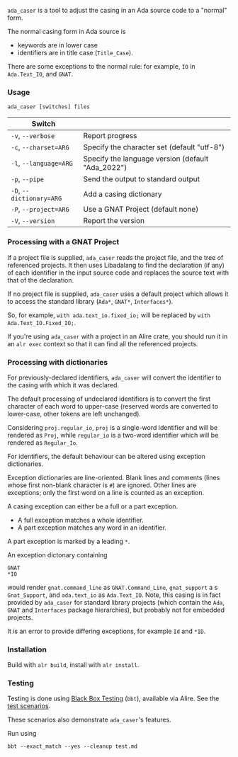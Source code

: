 `ada_caser` is a tool to adjust the casing in an Ada source code to a "normal" form.

The normal casing form in Ada source is

* keywords are in lower case
* identifiers are in title case (`Title_Case`).

There are some exceptions to the normal rule: for example, `IO` in `Ada.Text_IO`, and `GNAT`.

### Usage

`ada_caser [switches] files`

| Switch | |
|------ |------ |
| `-v`, `--verbose` | Report progress |
| `-c`, `--charset=ARG` | Specify the character set (default "utf-8") |
| `-l`, `--language=ARG` | Specify the language version (default "Ada_2022") |
| `-p`, `--pipe` | Send the output to standard output |
| `-D`, `--dictionary=ARG` | Add a casing dictionary |
| `-P`, `--project=ARG` | Use a GNAT Project (default none) |
| `-V`, `--version` | Report the version |

### Processing with a GNAT Project

If a project file is supplied, `ada_caser` reads the project file, and the tree of referenced projects. It then uses Libadalang to find the declaration (if any) of each identifier in the input source code and replaces the source text with that of the declaration.

If no project file is supplied, `ada_caser` uses a default project which allows it to access the standard library (`Ada*`, `GNAT*`, `Interfaces*`).

So, for example, `with ada.text_io.fixed_io;` will be replaced by `with Ada.Text_IO.Fixed_IO;`.

If you're using `ada_caser` with a project in an Alire crate, you should run it in an `alr exec` context so that it can find all the referenced projects.

### Processing with dictionaries

For previously-declared identifiers, `ada_caser` will convert the identifier to the casing with which it was declared.

The default processing of undeclared identifiers is to convert the first character of each word to upper-case (reserved words are converted to lower-case, other tokens are left unchanged).

Considering `proj.regular_io`, `proj` is a single-word identifier and will be rendered as `Proj`, while `regular_io` is a two-word identifier which will be rendered as `Regular_Io`.

For identifiers, the default behaviour can be altered using exception dictionaries.

Exception dictionaries are line-oriented. Blank lines and comments (lines whose first non-blank character is `#`) are ignored. Other lines are exceptions; only the first word on a line is counted as an exception.

A casing exception can either be a full or a part exception.

* A full exception matches a whole identifier.
* A part exception matches any word in an identifier.

A part exception is marked by a leading `*`.

An exception dictonary containing
```
GNAT
*IO
```
would render `gnat.command_line` as `GNAT.Command_Line`, `gnat_support` a s `Gnat_Support`, and `ada.text_io` as `Ada.Text_IO`. Note, this casing is in fact provided by `ada_caser` for standard library projects (which contain the `Ada`, `GNAT` and `Interfaces` package hierarchies), but probably not for embedded projects.

It is an error to provide differing exceptions, for example `Id` and `*ID`.

### Installation

Build with `alr build`, install with `alr install`.

### Testing

Testing is done using [Black Box Testing](https://github.com/LionelDraghi/bbt) (`bbt`), available via Alire. See the [test scenarios](test.md). 

These scenarios also demonstrate `ada_caser`'s features.

Run using
```
bbt --exact_match --yes --cleanup test.md
```

